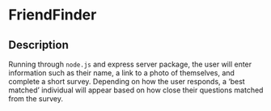 # FriendFinder

## Description
Running through `node.js` and express server package, the user
will enter information such as their name, a link to a 
photo of themselves, and complete a short survey. Depending on
how the user responds, a ‘best matched’ individual will appear
based on how close their questions matched from the survey.